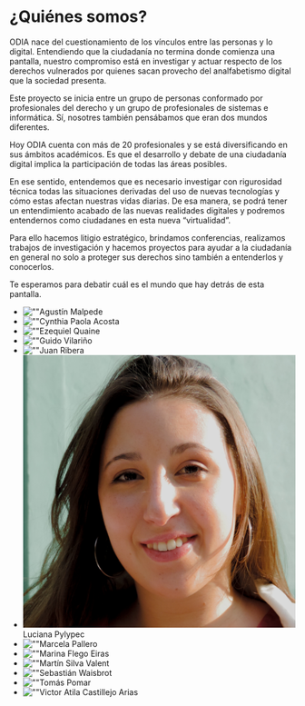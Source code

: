 # ¿Quiénes somos?

ODIA nace del cuestionamiento de los vínculos entre las personas y lo digital. Entendiendo que la ciudadanía no termina donde comienza una pantalla, nuestro compromiso está en investigar y actuar respecto de los derechos vulnerados por quienes sacan provecho del analfabetismo digital que la sociedad presenta.

Este proyecto se inicia entre un grupo de personas conformado por profesionales del derecho y un grupo de profesionales de sistemas e informática. Sí, nosotres también pensábamos que eran dos mundos diferentes. 

Hoy ODIA cuenta con más de 20 profesionales y se está diversificando en sus ámbitos académicos. Es que el desarrollo y debate de una ciudadanía digital implica la participación de todas las áreas posibles.

En ese sentido, entendemos que es necesario investigar con rigurosidad técnica todas las situaciones derivadas del uso de nuevas tecnologías y cómo estas afectan nuestras vidas diarias. De esa manera, se podrá tener un entendimiento acabado de las nuevas realidades digitales y podremos entendernos como ciudadanes en esta nueva “virtualidad”. 

Para ello hacemos litigio estratégico, brindamos conferencias, realizamos trabajos de investigación y hacemos proyectos para ayudar a la ciudadanía en general no solo a proteger sus derechos sino también a entenderlos y conocerlos.

Te esperamos para debatir cuál es el mundo que hay detrás de esta pantalla.

* ![""](/static/images/agustin-malpede.jpg)Agustín Malpede
* ![""](/static/images/cynthia-paola-acosta.jpg)Cynthia Paola Acosta
* ![""](/static/images/ezequiel-quaine.jpg)Ezequiel Quaine
* ![""](/static/images/guido-vilariño.jpg)Guido Vilariño
* ![""](/static/images/juan-ribera.jpg)Juan Ribera
* ![""](/static/images/luciana-pylypec.jpg)Luciana Pylypec
* ![""](/static/images/marcela-pallero.jpg)Marcela Pallero
* ![""](/static/images/marina-flego-eiras.jpg)Marina Flego Eiras
* ![""](/static/images/martin-silva-valent.jpg)Martín Silva Valent
* ![""](/static/images/sebastian-waisbrot.jpg)Sebastián Waisbrot
* ![""](/static/images/tomas-pomar.jpg)Tomás Pomar
* ![""](/static/images/victor-atila-castillejo-arias.png)Victor Atila Castillejo Arias
